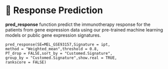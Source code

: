 # 🔮 Response Prediction
**pred_response** function predict the immunotherapy response for the patients from gene expression data using our pre-trained machine learning models or public gene expression signatures.

```
pred_response(SE=MEL_GSE93157,Signature = ipt,
method = "Weighted_mean",threshold = 0.8,
PT_drop = FALSE,sort_by = "Customed.Signature",
group_by = "Customed.Signature",show.real = TRUE,
rankscore = FALSE)
```
